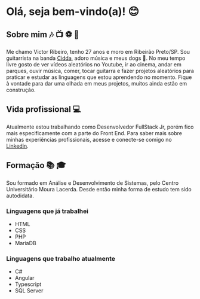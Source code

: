 # Olá, seja bem-vindo(a)! :blush:

## Sobre mim :notes: :tv: :soccer: :guitar:

Me chamo Victor Ribeiro, tenho 27 anos e moro em Ribeirão Preto/SP. Sou guitarrista na banda [Cidda](https://open.spotify.com/artist/5FTwWPk1HLmQ8Jc4mYRM0t?si=ytkwlocpR1mVSsX_Js_xuA), adoro música e meus dogs :dog:.
No meu tempo livre gosto de ver vídeos aleatórios no Youtube, ir ao cinema, andar em parques, ouvir música, comer, tocar guitarra e fazer projetos aleatórios para praticar e estudar as linguagens que estou aprendendo no momento. Fique à vontade para dar uma olhada em meus projetos, muitos ainda estão em construção.

## Vida profissional :computer: 
Atualmente estou trabalhando como Desenvolvedor FullStack Jr, porém fico mais especificamente com a parte do Front End. Para saber mais sobre minhas experiências profissionais, acesse e conecte-se comigo no [Linkedin](https://www.linkedin.com/in/victor-ribeiro4231/). 

## Formação :books: :mortar_board:
Sou formado em Análise e Desenvolvimento de Sistemas, pelo Centro Universitário Moura Lacerda. Desde então minha forma de estudo tem sido autodidata.

### Linguagens que já trabalhei
- HTML
- CSS
- PHP
- MariaDB

### Linguagens que trabalho atualmente
- C#
- Angular
- Typescript
- SQL Server
